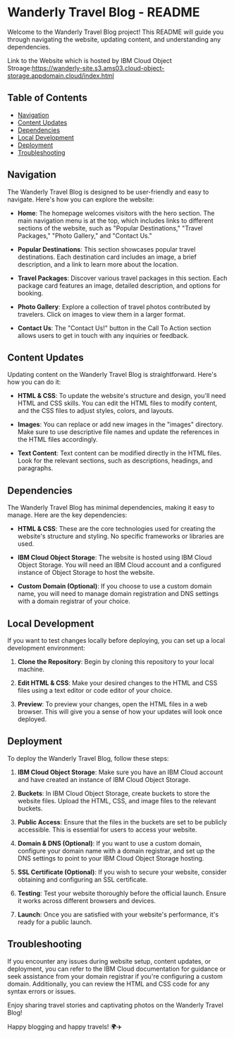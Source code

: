 # Wanderly Travel Blog - README

Welcome to the Wanderly Travel Blog project! This README will guide you through navigating the website, updating content, and understanding any dependencies.

Link to the Website  which is hosted by IBM Cloud Object Stroage:https://wanderly-site.s3.ams03.cloud-object-storage.appdomain.cloud/index.html

## Table of Contents
- [Navigation](#navigation)
- [Content Updates](#content-updates)
- [Dependencies](#dependencies)
- [Local Development](#local-development)
- [Deployment](#deployment)
- [Troubleshooting](#troubleshooting)

## Navigation

The Wanderly Travel Blog is designed to be user-friendly and easy to navigate. Here's how you can explore the website:

- **Home**: The homepage welcomes visitors with the hero section. The main navigation menu is at the top, which includes links to different sections of the website, such as "Popular Destinations," "Travel Packages," "Photo Gallery," and "Contact Us."

- **Popular Destinations**: This section showcases popular travel destinations. Each destination card includes an image, a brief description, and a link to learn more about the location.

- **Travel Packages**: Discover various travel packages in this section. Each package card features an image, detailed description, and options for booking.

- **Photo Gallery**: Explore a collection of travel photos contributed by travelers. Click on images to view them in a larger format.

- **Contact Us**: The "Contact Us!" button in the Call To Action section allows users to get in touch with any inquiries or feedback.

## Content Updates

Updating content on the Wanderly Travel Blog is straightforward. Here's how you can do it:

- **HTML & CSS**: To update the website's structure and design, you'll need HTML and CSS skills. You can edit the HTML files to modify content, and the CSS files to adjust styles, colors, and layouts.

- **Images**: You can replace or add new images in the "images" directory. Make sure to use descriptive file names and update the references in the HTML files accordingly.

- **Text Content**: Text content can be modified directly in the HTML files. Look for the relevant sections, such as descriptions, headings, and paragraphs.

## Dependencies

The Wanderly Travel Blog has minimal dependencies, making it easy to manage. Here are the key dependencies:

- **HTML & CSS**: These are the core technologies used for creating the website's structure and styling. No specific frameworks or libraries are used.

- **IBM Cloud Object Storage**: The website is hosted using IBM Cloud Object Storage. You will need an IBM Cloud account and a configured instance of Object Storage to host the website.

- **Custom Domain (Optional)**: If you choose to use a custom domain name, you will need to manage domain registration and DNS settings with a domain registrar of your choice.

## Local Development

If you want to test changes locally before deploying, you can set up a local development environment:

1. **Clone the Repository**: Begin by cloning this repository to your local machine.

2. **Edit HTML & CSS**: Make your desired changes to the HTML and CSS files using a text editor or code editor of your choice.

3. **Preview**: To preview your changes, open the HTML files in a web browser. This will give you a sense of how your updates will look once deployed.

## Deployment

To deploy the Wanderly Travel Blog, follow these steps:

1. **IBM Cloud Object Storage**: Make sure you have an IBM Cloud account and have created an instance of IBM Cloud Object Storage.

2. **Buckets**: In IBM Cloud Object Storage, create buckets to store the website files. Upload the HTML, CSS, and image files to the relevant buckets.

3. **Public Access**: Ensure that the files in the buckets are set to be publicly accessible. This is essential for users to access your website.

4. **Domain & DNS (Optional)**: If you want to use a custom domain, configure your domain name with a domain registrar, and set up the DNS settings to point to your IBM Cloud Object Storage hosting.

5. **SSL Certificate (Optional)**: If you wish to secure your website, consider obtaining and configuring an SSL certificate.

6. **Testing**: Test your website thoroughly before the official launch. Ensure it works across different browsers and devices.

7. **Launch**: Once you are satisfied with your website's performance, it's ready for a public launch.

## Troubleshooting

If you encounter any issues during website setup, content updates, or deployment, you can refer to the IBM Cloud documentation for guidance or seek assistance from your domain registrar if you're configuring a custom domain. Additionally, you can review the HTML and CSS code for any syntax errors or issues.

Enjoy sharing travel stories and captivating photos on the Wanderly Travel Blog!

Happy blogging and happy travels! 🌍✈️
